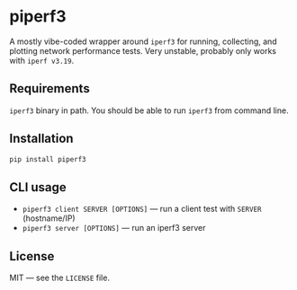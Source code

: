 # piperf3

A mostly vibe-coded wrapper around `iperf3` for running, collecting, and plotting network performance tests. Very unstable, probably only works with `iperf v3.19`.

## Requirements

`iperf3` binary in path. You should be able to run `iperf3` from command line.

## Installation

```bash
pip install piperf3
```

## CLI usage

- `piperf3 client SERVER [OPTIONS]` — run a client test with `SERVER` (hostname/IP)
- `piperf3 server [OPTIONS]` — run an iperf3 server

## License

MIT — see the `LICENSE` file.
